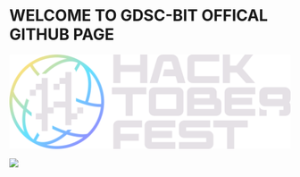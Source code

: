 <h1>WELCOME TO  GDSC-BIT OFFICAL GITHUB PAGE</h1>

<img src="https://github.com/gdsc-bit/.github/blob/main/profile/Hfest-Logo-2-Color-Manga%402x.png"/>
  

   

  
   ![](https://visitor-badge.glitch.me/badge?page_id=gdsc-bit.gdsc-bit&left_text=MyPageVisitors)
  
 

